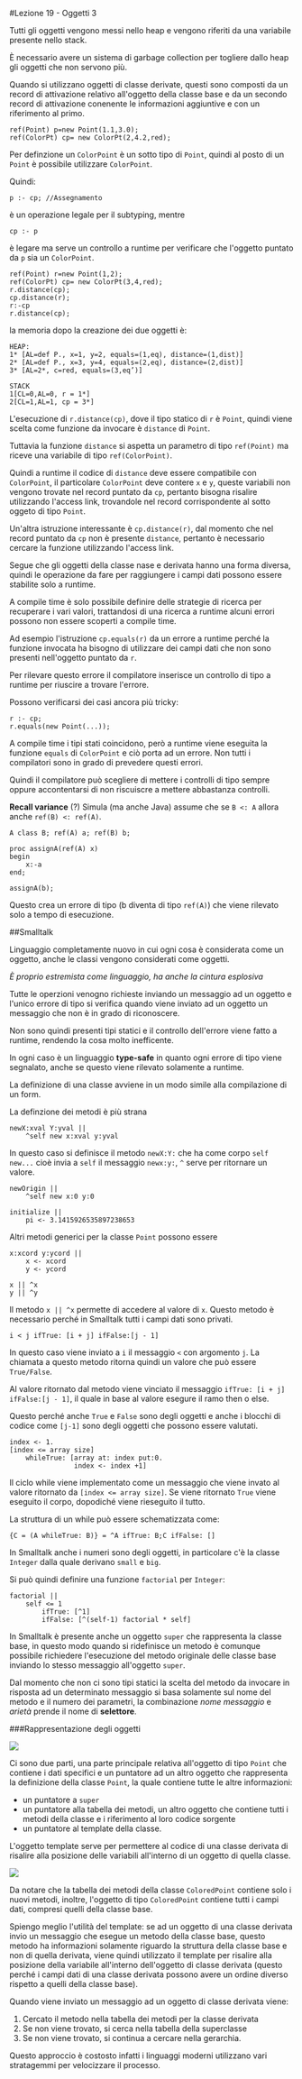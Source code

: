 #Lezione 19 - Oggetti 3

Tutti gli oggetti vengono messi nello heap e vengono riferiti da una variabile presente nello stack.

È necessario avere un sistema di garbage collection per togliere dallo heap gli oggetti che non servono più.

Quando si utilizzano oggetti di classe derivate, questi sono composti da un record di attivazione relativo all'oggetto della classe base e da un secondo record di attivazione conenente le informazioni aggiuntive e con un riferimento al primo.

```
ref(Point) p=new Point(1.1,3.0); 
ref(ColorPt) cp= new ColorPt(2,4.2,red);
```

Per definzione un `ColorPoint` è un sotto tipo di `Point`, quindi al posto di un `Point` è possibile utilizzare `ColorPoint`.

Quindi:

```
p :- cp; //Assegnamento
```

è un operazione legale per il subtyping, mentre

```
cp :- p
```

è legare ma serve un controllo a runtime per verificare che l'oggetto puntato da `p` sia un `ColorPoint`.

```
ref(Point) r=new Point(1,2); 
ref(ColorPt) cp= new ColorPt(3,4,red); 
r.distance(cp);cp.distance(r);r:-cpr.distance(cp);
```

la memoria dopo la creazione dei due oggetti è:

```
HEAP:
1* [AL=def P., x=1, y=2, equals=(1,eq), distance=(1,dist)]
2* [AL=def P., x=3, y=4, equals=(2,eq), distance=(2,dist)]
3* [AL=2*, c=red, equals=(3,eq’)]

STACK
1[CL=0,AL=0, r = 1*]
2[CL=1,AL=1, cp = 3*]
```

L'esecuzione di `r.distance(cp)`, dove il tipo statico di `r` è `Point`, quindi viene scelta come funzione da invocare è `distance` di `Point`.

Tuttavia la funzione `distance` si aspetta un parametro di tipo `ref(Point)` ma riceve una variabile di tipo `ref(ColorPoint)`.

Quindi a runtime il codice di `distance` deve essere compatibile con `ColorPoint`, il particolare `ColorPoint` deve contere `x` e `y`, queste variabili non vengono trovate nel record puntato da `cp`, pertanto bisogna risalire utilizzando l'access link, trovandole nel record corrispondente al sotto oggeto di tipo `Point`.

Un'altra istruzione interessante è `cp.distance(r)`, dal momento che nel record puntato da `cp` non è presente `distance`, pertanto è necessario cercare la funzione utilizzando l'access link.

Segue che gli oggetti della classe nase e derivata hanno una forma diversa, quindi le operazione da fare per raggiungere i campi dati possono essere stabilite solo a runtime.

A compile time è solo possibile definire delle strategie di ricerca per recuperare i vari valori, trattandosi di una ricerca a runtime alcuni errori possono non essere scoperti a compile time.

Ad esempio l'istruzione `cp.equals(r)` da un errore a runtime perché la funzione invocata ha bisogno di utilizzare dei campi dati che non sono presenti nell'oggetto puntato da `r`.

Per rilevare questo errore il compilatore inserisce un controllo di tipo a runtime per riuscire a trovare l'errore.

Possono verificarsi dei casi ancora più tricky:

```
r :- cp;
r.equals(new Point(...));
```

A compile time i tipi stati coincidono, però a runtime viene eseguita la funzione `equals` di `ColorPoint` e ciò porta ad un errore.
Non tutti i compilatori sono in grado di prevedere questi errori.

Quindi il compilatore può scegliere di mettere i controlli di tipo sempre oppure accontentarsi di non riscuiscre a mettere abbastanza controlli.

**Recall variance** (?) Simula (ma anche Java) assume che se `B <: A` allora anche `ref(B) <: ref(A)`.

```
A class B; ref(A) a; ref(B) b;

proc assignA(ref(A) x) 
begin    x:-aend;

assignA(b);
```
Questo crea un errore di tipo (b diventa di tipo `ref(A)`) che viene rilevato solo a tempo di esecuzione.

##Smalltalk

Linguaggio completamente nuovo in cui ogni cosa è considerata come un oggetto, anche le classi vengono considerati come oggetti.

*È proprio estremista come linguaggio, ha anche la cintura esplosiva*

Tutte le operzioni venogno richieste inviando un messaggio ad un oggetto e l'unico errore di tipo si verifica quando viene inviato ad un  oggetto un messaggio che non è in grado di riconoscere.

Non sono quindi presenti tipi statici e il controllo dell'errore viene fatto a runtime, rendendo la cosa molto inefficente.

In ogni caso è un linguaggio **type-safe** in quanto ogni errore di tipo viene segnalato, anche se questo viene rilevato solamente a runtime.

La definizione di una classe avviene in un modo simile alla compilazione di un form.

La definzione dei metodi è più strana

```
newX:xval Y:yval ||
    ^self new x:xval y:yval
```

In questo caso si definisce il metodo `newX:Y:` che ha come corpo `self new...` cioè invia a `self` il messaggio `newx:y:`, `^` serve per ritornare un valore.

```
newOrigin ||
    ^self new x:0 y:0

initialize ||
    pi <- 3.1415926535897238653
```

Altri metodi generici per la classe `Point` possono essere

```
x:xcord y:ycord ||
    x <- xcord
    y <- ycord

x || ^x
y || ^y
```

Il metodo `x || ^x` permette di accedere al valore di `x`. Questo metodo è necessario perché in Smalltalk tutti i campi dati sono privati.

```
i < j ifTrue: [i + j] ifFalse:[j - 1]
```

In questo caso viene inviato a `i` il messaggio `<` con argomento `j`.
La chiamata a questo metodo ritorna quindi un valore che può essere `True/False`.

Al valore ritornato dal metodo viene vinciato il messaggio `ifTrue: [i + j] ifFalse:[j - 1]`, il quale in base al valore esegure il ramo then o else.

Questo perché anche `True` e `False` sono degli oggetti e anche i blocchi di codice come `[j-1]` sono degli oggetti che possono essere valutati.

```
index <- 1.[index <= array size]    whileTrue: [array at: index put:0. 
                index <- index +1]
```

Il ciclo while viene implementato come un messaggio che viene invato al valore ritornato da `[index <= array size]`.
Se viene ritornato `True` viene eseguito il corpo, dopodiché viene rieseguito il tutto.

La struttura di un while può essere schematizzata come:

```
{C = (A whileTrue: B)} = ^A ifTrue: B;C ifFalse: []
```

In Smalltalk anche i numeri sono degli oggetti, in particolare c'è la classe `Integer` dalla quale derivano `small` e `big`.

Si può quindi definire una funzione `factorial` per `Integer`:

```
factorial ||
    self <= 1
        ifTrue: [^1]
        ifFalse: [^(self-1) factorial * self]
```

In Smalltalk è presente anche un oggetto `super` che rappresenta la classe base, in questo modo quando si ridefinisce un metodo è comunque possibile richiedere l'esecuzione del metodo originale delle classe base inviando lo stesso messaggio all'oggetto `super`.

Dal momento che non ci sono tipi statici la scelta del metodo da invocare in risposta ad un determinato messaggio si basa solamente sul nome del metodo e il numero dei parametri, la combinazione *nome messaggio* e *arietà* prende il nome di **selettore**.

###Rappresentazione degli oggetti

![](./immagini/l19-oggetti.png)

Ci sono due parti, una parte principale relativa all'oggetto di tipo `Point` che contiene i dati specifici e un puntatore ad un altro oggetto che rappresenta la definizione della classe `Point`, la quale contiene tutte le altre informazioni:

- un puntatore a `super`
- un puntatore alla tabella dei metodi, un altro oggetto che contiene tutti i metodi della classe e i riferimento al loro codice sorgente
- un puntatore al template della classe.

L'oggetto template serve per permettere al codice di una classe derivata di risalire alla posizione delle variabili all'interno di un oggetto di quella classe.

![](./immagini/l19-oggetto-2.png)

Da notare che la tabella dei metodi della classe `ColoredPoint` contiene solo i nuovi metodi, inoltre, l'oggetto di tipo `ColoredPoint` contiene tutti i campi dati, compresi quelli della classe base.

Spiengo meglio l'utilità del template: se ad un oggetto di una classe derivata invio un messaggio che esegue un metodo della classe base, questo metodo ha informazioni solamente riguardo la struttura della classe base e non di quella derivata, viene quindi utilizzato il template per risalire alla posizione della variabile all'interno dell'oggetto di classe derivata (questo perché i campi dati di una classe derivata possono avere un ordine diverso rispetto a quelli della classe base).

Quando viene inviato un messaggio ad un oggetto di classe derivata viene:

1. Cercato il metodo nella tabella dei metodi per la classe derivata
2. Se non viene trovato, si cerca nella tabella della superclasse
3. Se non viene trovato, si continua a cercare nella gerarchia.

Questo approccio è costosto infatti i linguaggi moderni utilizzano vari stratagemmi per velocizzare il processo.
